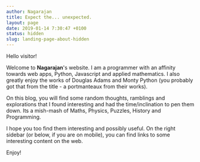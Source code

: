 ```yaml
---
author: Nagarajan
title: Expect the... unexpected.
layout: page
date: 2019-01-14 7:30:47 +0100
status: hidden
slug: landing-page-about-hidden
---
```


Hello visitor!

Welcome to <b>Nagarajan</b>'s website. I am a programmer with an affinity towards web apps, Python, Javascript and applied mathematics. I also greatly enjoy the works of Douglas Adams and Monty Python (you probably got that from the title - a portmanteaux from their works).

On this blog, you will find some random thoughts, ramblings and explorations that I found interesting and had the time/inclination to pen them down. Its a mish-mash of Maths, Physics, Puzzles, History and Programming.

I hope you too find them interesting and possibly useful. On the right sidebar (or below, if you are on mobile), you can find links to some interesting content on the web.

Enjoy!


